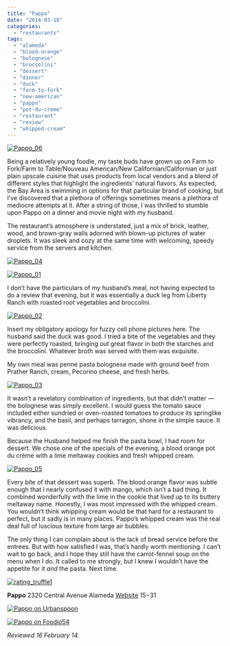 ```yaml
---
title: "Pappo"
date: "2014-03-18"
categories:
  - "restaurants"
tags:
  - "alameda"
  - "blood-orange"
  - "bolognese"
  - "broccolini"
  - "dessert"
  - "dinner"
  - "duck"
  - "farm-to-fork"
  - "new-american"
  - "pappo"
  - "pot-du-creme"
  - "restaurant"
  - "review"
  - "whipped-cream"
---
```


[![Pappo_06](http://s3.amazonaws.com/thegourmez-wpmedia/2014/02/Pappo_06-281x500.jpg)](http://www.thegourmez.com/2014/02/eko-coffee-bar-and-tea-house/pappo_06/)

Being a relatively young foodie, my taste buds have grown up on Farm to Fork/Farm to Table/Nouveau American/New Californian/Californian or just plain upscale cuisine that uses products from local vendors and a blend of different styles that highlight the ingredients’ natural flavors. As expected, the Bay Area is swimming in options for that particular brand of cooking, but I’ve discovered that a plethora of offerings sometimes means a plethora of mediocre attempts at it. After a string of those, I was thrilled to stumble upon Pappo on a dinner and movie night with my husband.

The restaurant’s atmosphere is understated, just a mix of brick, leather, wood, and brown-gray walls adorned with blown-up pictures of water droplets. It was sleek and cozy at the same time with welcoming, speedy service from the servers and kitchen.

[![Pappo_04](http://s3.amazonaws.com/thegourmez-wpmedia/2014/02/Pappo_04-281x500.jpg)](http://www.thegourmez.com/2014/02/eko-coffee-bar-and-tea-house/pappo_04/)

[![Pappo_01](http://s3.amazonaws.com/thegourmez-wpmedia/2014/02/Pappo_01-500x281.jpg)](http://www.thegourmez.com/2014/02/eko-coffee-bar-and-tea-house/pappo_01/)

I don’t have the particulars of my husband’s meal, not having expected to do a review that evening, but it was essentially a duck leg from Liberty Ranch with roasted root vegetables and broccolini.

[![Pappo_02](http://s3.amazonaws.com/thegourmez-wpmedia/2014/02/Pappo_02-500x379.jpg)](http://www.thegourmez.com/2014/02/eko-coffee-bar-and-tea-house/pappo_02/)

Insert my obligatory apology for fuzzy cell phone pictures here. The husband said the duck was good. I tried a bite of the vegetables and they were perfectly roasted, bringing out great flavor in both the starches and the broccolini. Whatever broth was served with them was exquisite.

My own meal was penne pasta bolognese made with ground beef from Prather Ranch, cream, Pecorino cheese, and fresh herbs.

[![Pappo_03](http://s3.amazonaws.com/thegourmez-wpmedia/2014/02/Pappo_03-500x281.jpg)](http://www.thegourmez.com/2014/02/eko-coffee-bar-and-tea-house/pappo_03/)

It wasn’t a revelatory combination of ingredients, but that didn’t matter — the bolognese was simply excellent. I would guess the tomato sauce included either sundried or oven-roasted tomatoes to produce its springlike vibrancy, and the basil, and perhaps tarragon, shone in the simple sauce. It was delicious.

Because the Husband helped me finish the pasta bowl, I had room for dessert. We chose one of the specials of the evening, a blood orange pot du crème with a lime meltaway cookies and fresh whipped cream.

[![Pappo_05](http://s3.amazonaws.com/thegourmez-wpmedia/2014/02/Pappo_05-500x353.jpg)](http://www.thegourmez.com/2014/02/eko-coffee-bar-and-tea-house/pappo_05/)

Every bite of that dessert was superb. The blood orange flavor was subtle enough that I nearly confused it with mango, which isn’t a bad thing. It combined wonderfully with the lime in the cookie that lived up to its buttery meltaway name. Honestly, I was most impressed with the whipped cream. You wouldn’t think whipping cream would be that hard for a restaurant to perfect, but it sadly is in many places. Pappo’s whipped cream was the real deal full of luscious texture from large air bubbles.

The only thing I can complain about is the lack of bread service before the entrees. But with how satisfied I was, that’s hardly worth mentioning. I can’t wait to go back, and I hope they still have the carrot-fennel soup on the menu when I do. It called to me strongly, but I knew I wouldn’t have the appetite for it _and_ the pasta. Next time.

[![rating_truffle1](http://s3.amazonaws.com/thegourmez-wpmedia/2009/02/rating_truffle1.gif)](http://www.thegourmez.com/2009/02/silk-hope-winery-nc-traminette-2007/rating_truffle1/)

**Pappo** 2320 Central Avenue Alameda [Website](http://papporestaurant.com/index.html) $15-$31

[![Pappo on Urbanspoon](http://www.urbanspoon.com/b/link/88796/minilink.gif)](http://www.urbanspoon.com/r/6/88796/restaurant/Pappo-Alameda)

[![Pappo on Foodio54](http://foodio54.com/images/badge-1-ca03a.jpg)](http://foodio54.com/restaurant/Alameda-CA/ca03a/Pappo)

_Reviewed 16 February 14._
